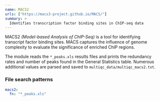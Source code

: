 ```yaml
---
name: MACS2
urls: ["https://macs3-project.github.io/MACS/"]
summary: >
  Identifies transcription factor binding sites in ChIP-seq data
---
```


MACS2 _(Model-based Analysis of ChIP-Seq)_ is a tool for identifying transcript
factor binding sites. MACS captures the influence of genome complexity to
evaluate the significance of enriched ChIP regions.

The module reads the `*_peaks.xls` results files and prints the redundancy rates and number of peaks
found in the General Statistics table. Numerous additional values are parsed and saved to
`multiqc_data/multiqc_macs2.txt`.

### File search patterns

```yaml
macs2:
  fn: "*_peaks.xls"
```
